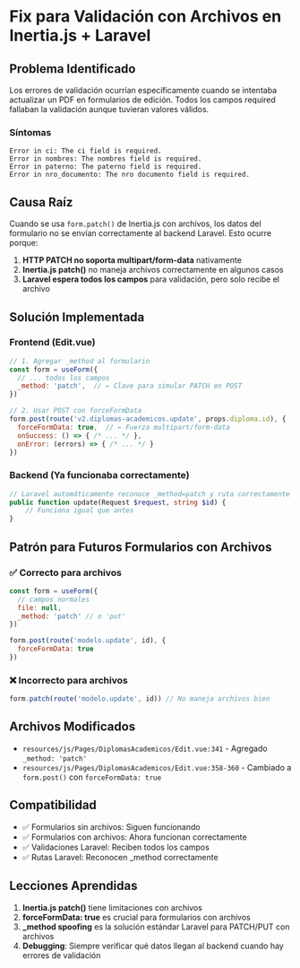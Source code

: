 # Fix para Validación con Archivos en Inertia.js + Laravel

## Problema Identificado
Los errores de validación ocurrían específicamente cuando se intentaba actualizar un PDF en formularios de edición. Todos los campos required fallaban la validación aunque tuvieran valores válidos.

### Síntomas
```
Error in ci: The ci field is required.
Error in nombres: The nombres field is required.
Error in paterno: The paterno field is required.
Error in nro_documento: The nro documento field is required.
```

## Causa Raíz
Cuando se usa `form.patch()` de Inertia.js con archivos, los datos del formulario no se envían correctamente al backend Laravel. Esto ocurre porque:

1. **HTTP PATCH no soporta multipart/form-data** nativamente
2. **Inertia.js patch()** no maneja archivos correctamente en algunos casos
3. **Laravel espera todos los campos** para validación, pero solo recibe el archivo

## Solución Implementada

### Frontend (Edit.vue)
```js
// 1. Agregar _method al formulario
const form = useForm({
  // ... todos los campos
  _method: 'patch',  // ← Clave para simular PATCH en POST
})

// 2. Usar POST con forceFormData
form.post(route('v2.diplomas-academicos.update', props.diploma.id), {
  forceFormData: true,  // ← Fuerza multipart/form-data
  onSuccess: () => { /* ... */ },
  onError: (errors) => { /* ... */ }
})
```

### Backend (Ya funcionaba correctamente)
```php
// Laravel automáticamente reconoce _method=patch y ruta correctamente
public function update(Request $request, string $id) {
    // Funciona igual que antes
}
```

## Patrón para Futuros Formularios con Archivos

### ✅ Correcto para archivos
```js
const form = useForm({
  // campos normales
  file: null,
  _method: 'patch' // o 'put'
})

form.post(route('modelo.update', id), {
  forceFormData: true
})
```

### ❌ Incorrecto para archivos
```js
form.patch(route('modelo.update', id)) // No maneja archivos bien
```

## Archivos Modificados
- `resources/js/Pages/DiplomasAcademicos/Edit.vue:341` - Agregado `_method: 'patch'`
- `resources/js/Pages/DiplomasAcademicos/Edit.vue:358-360` - Cambiado a `form.post()` con `forceFormData: true`

## Compatibilidad
- ✅ Formularios sin archivos: Siguen funcionando
- ✅ Formularios con archivos: Ahora funcionan correctamente
- ✅ Validaciones Laravel: Reciben todos los campos
- ✅ Rutas Laravel: Reconocen _method correctamente

## Lecciones Aprendidas
1. **Inertia.js patch()** tiene limitaciones con archivos
2. **forceFormData: true** es crucial para formularios con archivos
3. **_method spoofing** es la solución estándar Laravel para PATCH/PUT con archivos
4. **Debugging**: Siempre verificar qué datos llegan al backend cuando hay errores de validación
